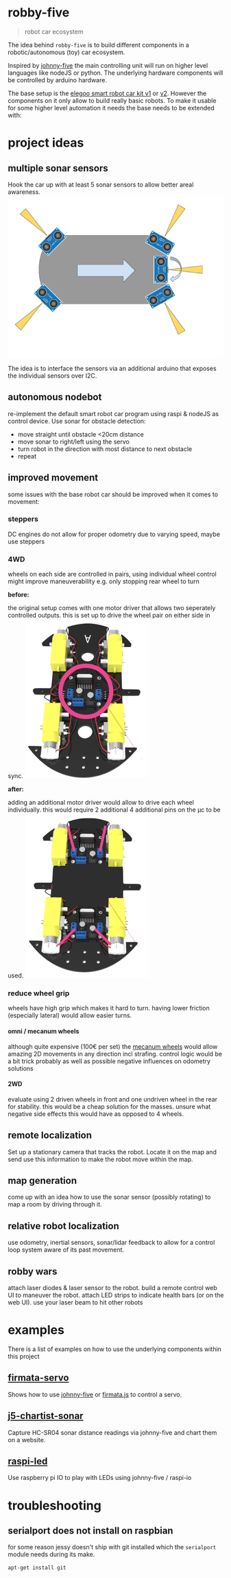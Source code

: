 robby-five
===

> robot car ecosystem

The idea behind `robby-five` is to build different components in a robotic/autonomous (toy) car ecosystem.

Inspired by [johnny-five](http://johnny-five.io/) the main controlling unit will run on higher level languages like nodeJS or python. The underlying hardware components will be controlled by arduino hardware.

The base setup is the [elegoo smart robot car kit v1](https://www.elegoo.com/product/elegoo-uno-project-smart-robot-car-kit-v1-0/) or [v2](https://www.elegoo.com/product/elegoo-uno-project-upgraded-smart-robot-car-kit-v2-0/). However the components on it only allow to build really basic robots. To make it usable for some higher level automation it needs the base needs to be extended with:


# project ideas

## multiple sonar sensors

Hook the car up with at least 5 sonar sensors to allow better areal awareness.
![sonar](./assets/sonar.png)

The idea is to interface the sensors via an additional arduino that exposes the individual sensors over I2C.

## autonomous nodebot

re-implement the default smart robot car program using raspi & nodeJS as control device. Use sonar for obstacle detection:
* move straight until obstacle <20cm distance
* move sonar to right/left using the servo
* turn robot in the direction with most distance to next obstacle
* repeat

## improved movement

some issues with the base robot car should be improved when it comes to movement:

### steppers

DC engines do not allow for proper odometry due to varying speed, maybe use steppers

### 4WD

wheels on each side are controlled in pairs, using individual wheel control might improve maneuverability e.g. only stopping rear wheel to turn

**before:**

the original setup comes with one motor driver that allows two seperately controlled outputs. this is set up to drive the wheel pair on either side in sync.
![original elegoo setup](./assets/4wd-1.png)

**after:**

adding an additional motor driver would allow to drive each wheel individually. this would require 2 additional 4 additional pins on the µc to be used.
![original elegoo setup](./assets/4wd-2.png)

### reduce wheel grip

wheels have high grip which makes it hard to turn. having lower friction (especially lateral) would allow easier turns.

#### omni / mecanum wheels 

although quite expensive (100€ per set) the [mecanum wheels](https://www.youtube.com/watch?v=8sH1a511_q4) would allow amazing 2D movements in any direction incl strafing.
control logic would be a bit trick probably as well as possible negative influences on odometry solutions

#### 2WD

evaluate using 2 driven wheels in front and one undriven wheel in the rear for stability. this would be a cheap solution for the masses. unsure what negative side effects this would have as opposed to 4 wheels.

## remote localization

Set up a stationary camera that tracks the robot. Locate it on the map and send use this information to make the robot move within the map.

## map generation

come up with an idea how to use the sonar sensor (possibly rotating) to map a room by driving through it.

## relative robot localization

use odometry, inertial sensors, sonar/lidar feedback to allow for a control loop system aware of its past movement.

## robby wars

attach laser diodes & laser sensor to the robot. build a remote control web UI to maneuver the robot. attach LED strips to indicate health bars (or on the web UI). use your laser beam to hit other robots

# examples

There is a list of examples on how to use the underlying components within this project

## [firmata-servo](./examples/firmata-servo)

Shows how to use [johnny-five](http://johnny-five.io/) or [firmata.js](https://github.com/firmata/firmata.js/) to control a servo.

## [j5-chartist-sonar](./examples/j5-chartist-sonar)

Capture HC-SR04 sonar distance readings via johnny-five and chart them on a website.

## [raspi-led](./examples/raspi-led)

Use raspberry pi IO to play with LEDs using johnny-five / raspi-io

# troubleshooting

## serialport does not install on raspbian

for some reason jessy doesn't ship with git installed which the `serialport` module needs during its make.

```sh
apt-get install git
```
